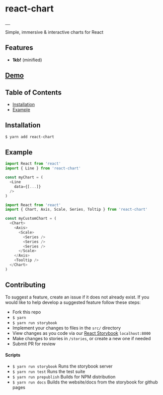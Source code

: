 <!-- <div align="center">
  <a href="https://github.com/react-chart/react-chart" target="\_parent">
    <img src="https://github.com/react-chart/react-chart/raw/master/media/banner.png" alt="React Table Logo" style="width:550px;"/>
  </a>
  <br />
  <br />
</div> -->

# react-chart

<a href="https://travis-ci.org/react-chart/react-chart" target="\_parent">
  <img alt="" src="https://travis-ci.org/react-chart/react-chart.svg?branch=master" />
</a>
<a href="https://npmjs.com/package/react-chart" target="\_parent">
  <img alt="" src="https://img.shields.io/npm/dm/react-chart.svg" />
</a>
<a href="https://react-chat-signup.herokuapp.com/" target="\_parent">
  <img alt="" src="https://img.shields.io/badge/slack-react--chat-blue.svg" />
</a>
<a href="https://github.com/react-chart/react-chart" target="\_parent">
  <img alt="" src="https://img.shields.io/github/stars/react-chart/react-chart.svg?style=social&label=Star" />
</a>
<a href="https://twitter.com/tannerlinsley" target="\_parent">
  <img alt="" src="https://img.shields.io/twitter/follow/tannerlinsley.svg?style=social&label=Follow" />
</a>

Simple, immersive &amp; interactive charts for React

## Features

- **1kb!** (minified)

## [Demo](https://react-chart.js.org/?selectedKind=2.%20Demos&selectedStory=Kitchen%20Sink&full=0&down=0&left=1&panelRight=0&downPanel=kadirahq%2Fstorybook-addon-actions%2Factions-panel)

## Table of Contents
- [Installation](#installation)
- [Example](#example)

## Installation
```bash
$ yarn add react-chart
```

## Example
```javascript
import React from 'react'
import { Line } from 'react-chart'

const myChart = (
  <Line
    data={[...]}
  />
)
```

```javascript
import React from 'react'
import { Chart, Axis, Scale, Series, Toltip } from 'react-chart'

const myCustomChart = (
  <Chart>
    <Axis>
      <Scale>
        <Series />
        <Series />
        <Series />
      </Scale>
    </Axis>
    <Tooltip />
  </Chart>
)
```

## Contributing
To suggest a feature, create an issue if it does not already exist.
If you would like to help develop a suggested feature follow these steps:

- Fork this repo
- `$ yarn`
- `$ yarn run storybook`
- Implement your changes to files in the `src/` directory
- View changes as you code via our <a href="https://github.com/storybooks/react-storybook" target="\_parent">React Storybook</a> `localhost:8000`
- Make changes to stories in `/stories`, or create a new one if needed
- Submit PR for review

#### Scripts

- `$ yarn run storybook` Runs the storybook server
- `$ yarn run test` Runs the test suite
- `$ yarn run prepublish` Builds for NPM distribution
- `$ yarn run docs` Builds the website/docs from the storybook for github pages

<!-- ## Used By

<a href='https://nozzle.io' target="\_parent">
  <img src='https://nozzle.io/img/logo-blue.png' alt='Nozzle Logo' style='width:300px;'/>
</a> -->
